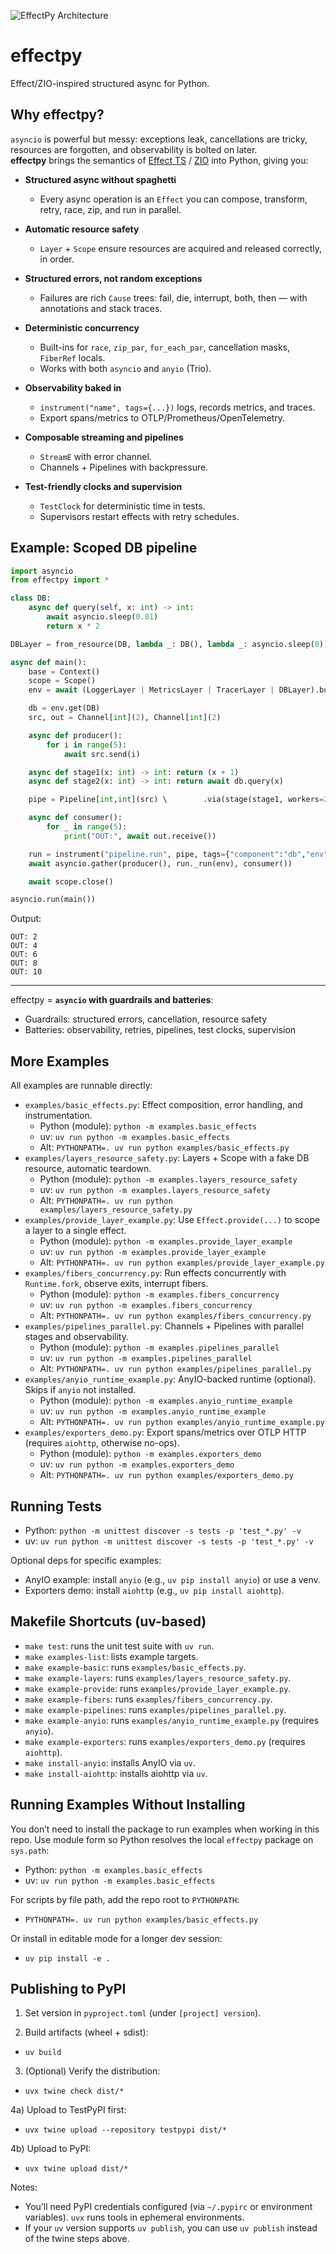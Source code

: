 

![EffectPy Architecture](img/effectpy_arch.png)

# effectpy

Effect/ZIO-inspired structured async for Python.

## Why effectpy?

`asyncio` is powerful but messy: exceptions leak, cancellations are tricky, resources are forgotten, and observability is bolted on later.  
**effectpy** brings the semantics of [Effect TS](https://effect.website) / [ZIO](https://zio.dev) into Python, giving you:

- **Structured async without spaghetti**
  - Every async operation is an `Effect` you can compose, transform, retry, race, zip, and run in parallel.

- **Automatic resource safety**
  - `Layer` + `Scope` ensure resources are acquired and released correctly, in order.

- **Structured errors, not random exceptions**
  - Failures are rich `Cause` trees: fail, die, interrupt, both, then — with annotations and stack traces.

- **Deterministic concurrency**
  - Built-ins for `race`, `zip_par`, `for_each_par`, cancellation masks, `FiberRef` locals.
  - Works with both `asyncio` and `anyio` (Trio).

- **Observability baked in**
  - `instrument("name", tags={...})` logs, records metrics, and traces.
  - Export spans/metrics to OTLP/Prometheus/OpenTelemetry.

- **Composable streaming and pipelines**
  - `StreamE` with error channel.
  - Channels + Pipelines with backpressure.

- **Test-friendly clocks and supervision**
  - `TestClock` for deterministic time in tests.
  - Supervisors restart effects with retry schedules.

## Example: Scoped DB pipeline

```python
import asyncio
from effectpy import *

class DB:
    async def query(self, x: int) -> int:
        await asyncio.sleep(0.01)
        return x * 2

DBLayer = from_resource(DB, lambda _: DB(), lambda _: asyncio.sleep(0))

async def main():
    base = Context()
    scope = Scope()
    env = await (LoggerLayer | MetricsLayer | TracerLayer | DBLayer).build_scoped(base, scope)

    db = env.get(DB)
    src, out = Channel[int](2), Channel[int](2)

    async def producer():
        for i in range(5):
            await src.send(i)

    async def stage1(x: int) -> int: return (x + 1)
    async def stage2(x: int) -> int: return await db.query(x)

    pipe = Pipeline[int,int](src) \        .via(stage(stage1, workers=2)) \        .via(stage(stage2, workers=2)) \        .to_channel(out)

    async def consumer():
        for _ in range(5):
            print("OUT:", await out.receive())

    run = instrument("pipeline.run", pipe, tags={"component":"db","env":"dev"})
    await asyncio.gather(producer(), run._run(env), consumer())

    await scope.close()

asyncio.run(main())
```

Output:

```
OUT: 2
OUT: 4
OUT: 6
OUT: 8
OUT: 10
```

---

effectpy = **`asyncio` with guardrails and batteries**:
- Guardrails: structured errors, cancellation, resource safety
- Batteries: observability, retries, pipelines, test clocks, supervision

## More Examples

All examples are runnable directly:

- `examples/basic_effects.py`: Effect composition, error handling, and instrumentation.
  - Python (module): `python -m examples.basic_effects`
  - uv: `uv run python -m examples.basic_effects`
  - Alt: `PYTHONPATH=. uv run python examples/basic_effects.py`
- `examples/layers_resource_safety.py`: Layers + Scope with a fake DB resource, automatic teardown.
  - Python (module): `python -m examples.layers_resource_safety`
  - uv: `uv run python -m examples.layers_resource_safety`
  - Alt: `PYTHONPATH=. uv run python examples/layers_resource_safety.py`
- `examples/provide_layer_example.py`: Use `Effect.provide(...)` to scope a layer to a single effect.
  - Python (module): `python -m examples.provide_layer_example`
  - uv: `uv run python -m examples.provide_layer_example`
  - Alt: `PYTHONPATH=. uv run python examples/provide_layer_example.py`
- `examples/fibers_concurrency.py`: Run effects concurrently with `Runtime.fork`, observe exits, interrupt fibers.
  - Python (module): `python -m examples.fibers_concurrency`
  - uv: `uv run python -m examples.fibers_concurrency`
  - Alt: `PYTHONPATH=. uv run python examples/fibers_concurrency.py`
- `examples/pipelines_parallel.py`: Channels + Pipelines with parallel stages and observability.
  - Python (module): `python -m examples.pipelines_parallel`
  - uv: `uv run python -m examples.pipelines_parallel`
  - Alt: `PYTHONPATH=. uv run python examples/pipelines_parallel.py`
- `examples/anyio_runtime_example.py`: AnyIO-backed runtime (optional). Skips if `anyio` not installed.
  - Python (module): `python -m examples.anyio_runtime_example`
  - uv: `uv run python -m examples.anyio_runtime_example`
  - Alt: `PYTHONPATH=. uv run python examples/anyio_runtime_example.py`
- `examples/exporters_demo.py`: Export spans/metrics over OTLP HTTP (requires `aiohttp`, otherwise no-ops).
  - Python (module): `python -m examples.exporters_demo`
  - uv: `uv run python -m examples.exporters_demo`
  - Alt: `PYTHONPATH=. uv run python examples/exporters_demo.py`

## Running Tests

- Python: `python -m unittest discover -s tests -p 'test_*.py' -v`
- uv: `uv run python -m unittest discover -s tests -p 'test_*.py' -v`

Optional deps for specific examples:
- AnyIO example: install `anyio` (e.g., `uv pip install anyio`) or use a venv.
- Exporters demo: install `aiohttp` (e.g., `uv pip install aiohttp`).

## Makefile Shortcuts (uv-based)

- `make test`: runs the unit test suite with `uv run`.
- `make examples-list`: lists example targets.
- `make example-basic`: runs `examples/basic_effects.py`.
- `make example-layers`: runs `examples/layers_resource_safety.py`.
- `make example-provide`: runs `examples/provide_layer_example.py`.
- `make example-fibers`: runs `examples/fibers_concurrency.py`.
- `make example-pipelines`: runs `examples/pipelines_parallel.py`.
- `make example-anyio`: runs `examples/anyio_runtime_example.py` (requires `anyio`).
- `make example-exporters`: runs `examples/exporters_demo.py` (requires `aiohttp`).
- `make install-anyio`: installs AnyIO via `uv`.
- `make install-aiohttp`: installs aiohttp via `uv`.

## Running Examples Without Installing

You don’t need to install the package to run examples when working in this repo. Use module form so Python resolves the local `effectpy` package on `sys.path`:

- Python: `python -m examples.basic_effects`
- uv: `uv run python -m examples.basic_effects`

For scripts by file path, add the repo root to `PYTHONPATH`:

- `PYTHONPATH=. uv run python examples/basic_effects.py`

Or install in editable mode for a longer dev session:

- `uv pip install -e .`

## Publishing to PyPI

1) Set version in `pyproject.toml` (under `[project] version`).

2) Build artifacts (wheel + sdist):

- `uv build`

3) (Optional) Verify the distribution:

- `uvx twine check dist/*`

4a) Upload to TestPyPI first:

- `uvx twine upload --repository testpypi dist/*`

4b) Upload to PyPI:

- `uvx twine upload dist/*`

Notes:
- You’ll need PyPI credentials configured (via `~/.pypirc` or environment variables). `uvx` runs tools in ephemeral environments.
- If your `uv` version supports `uv publish`, you can use `uv publish` instead of the twine steps above.
